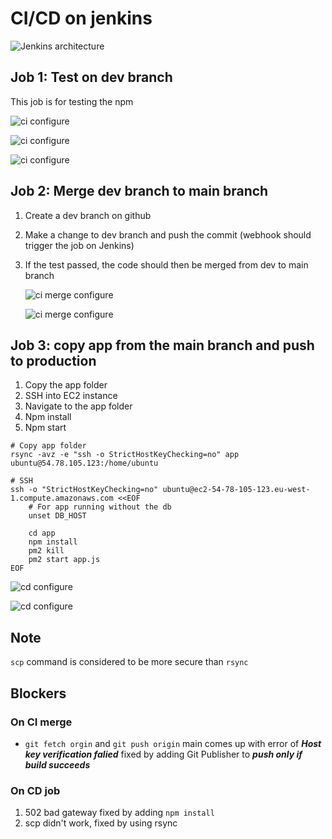 # CI/CD on jenkins

![Jenkins architecture](images/jenkins_arch.png)

## Job 1: Test on dev branch
This job is for testing the npm

![ci configure](images/ci1.png)

![ci configure](images/ci2.png)

![ci configure](images/ci3.png)

## Job 2: Merge dev branch to main branch 
1) Create a dev branch on github
2) Make a change to dev branch and push the commit (webhook should trigger the job on Jenkins)
3) If the test passed, the code should then be merged from dev to main branch
   
   ![ci merge configure](images/ci_merge1.png)

   ![ci merge configure](images/ci_merge2.png)


## Job 3: copy app from the main branch and push to production
1) Copy the app folder
2) SSH into EC2 instance
3) Navigate to the app folder
4) Npm install
5) Npm start

```shell
# Copy app folder
rsync -avz -e "ssh -o StrictHostKeyChecking=no" app ubuntu@54.78.105.123:/home/ubuntu

# SSH
ssh -o "StrictHostKeyChecking=no" ubuntu@ec2-54-78-105-123.eu-west-1.compute.amazonaws.com <<EOF
    # For app running without the db
    unset DB_HOST

    cd app
    npm install
    pm2 kill
    pm2 start app.js
EOF
```

![cd configure](images/cd1.png)

![cd configure](images/cd2.png)

## Note

`scp` command is considered to be more secure than `rsync`

## Blockers
### On CI merge
* `git fetch orgin` and `git push origin` main comes up with error of ***Host key verification falied*** fixed by adding Git Publisher to ***push only if build succeeds***

### On CD job
1) 502 bad gateway fixed by adding `npm install`
2) scp didn't work, fixed by using rsync
